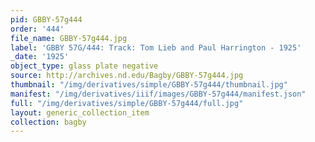 ```yaml
---
pid: GBBY-57g444
order: '444'
file_name: GBBY-57g444.jpg
label: 'GBBY 57G/444: Track: Tom Lieb and Paul Harrington - 1925'
_date: '1925'
object_type: glass plate negative
source: http://archives.nd.edu/Bagby/GBBY-57g444.jpg
thumbnail: "/img/derivatives/simple/GBBY-57g444/thumbnail.jpg"
manifest: "/img/derivatives/iiif/images/GBBY-57g444/manifest.json"
full: "/img/derivatives/simple/GBBY-57g444/full.jpg"
layout: generic_collection_item
collection: bagby
---
```

